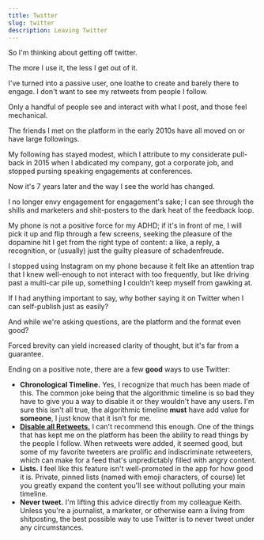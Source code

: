```yaml
---
title: Twitter
slug: twitter
description: Leaving Twitter
---
```


So I'm thinking about getting off twitter.

The more I use it, the less I get out of it. 

I've turned into a passive user, one loathe to create and barely there to engage. 
I don't want to see my retweets from people I follow. 

Only a handful of people see and interact with what I post, and those feel mechanical. 

The friends I met on the platform in the early 2010s have all moved on or have large followings. 

My following has stayed modest, which I attribute to my considerate pull-back in 2015 when I abdicated my company, got a corporate job, and stopped pursing speaking engagements at conferences.

Now it's 7 years later and the way I see the world has changed.

I no longer envy engagement for engagement's sake; I can see through the shills and marketers and shit-posters to the dark heat of the feedback loop.

My phone is not a positive force for my ADHD; if it's in front of me, I will pick it up and flip through a few screens, seeking the pleasure of the dopamine hit I get from the right type of content: a like, a reply, a recognition, or (usually) just the guilty pleasure of schadenfreude.

I stopped using Instagram on my phone because it felt like an attention trap that I knew well-enough to not interact with too frequently, but like driving past a multi-car pile up, something I couldn't keep myself from gawking at.

If I had anything important to say, why bother saying it on Twitter when I can self-publish just as easily?

And while we're asking questions, are the platform and the format even good?

Forced brevity can yield increased clarity of thought, but it's far from a guarantee.

Ending on a positive note, there are a few __good__ ways to use Twitter:
- **Chronological Timeline.** Yes, I recognize that much has been made of this. The common joke being that the algorithmic timeline is so bad they have to give you a way to disable it or they wouldn't have any users. I'm sure this isn't all true, the algorithmic timeline __must__ have add value for __someone__, I just know that it isn't for me. 
- **[Disable all Retweets.](https://glitch.com/~turn-off-retweets)** I can't recommend this enough. One of the things that has kept me on the platform has been the ability to read things by the people I follow. When retweets were added, it seemed good, but some of my favorite tweeters are prolific and indiscriminate retweeters, which can make for a feed that's unpredictably filled with angry content.
- **Lists.** I feel like this feature isn't well-promoted in the app for how good it is. Private, pinned lists (named with emoji characters, of course) let you greatly expand the content you'll see without polluting your main timeline.
- **Never tweet.** I'm lifting this advice directly from my colleague Keith. Unless you're a journalist, a marketer, or otherwise earn a living from shitposting, the best possible way to use Twitter is to never tweet under any circumstances.
